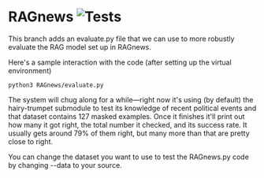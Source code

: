 # RAGnews ![Tests](https://github.com/RowanGray472/RAGnews/actions/workflows/tests.yml/badge.svg?branch=evaluate)
 
This branch adds an evaluate.py file that we can use to more robustly evaluate the RAG model set up in RAGnews.

Here's a sample interaction with the code (after setting up the virtual environment)

```
python3 RAGnews/evaluate.py
```

The system will chug along for a while—right now it's using (by default) the hairy-trumpet submodule to test its knowledge of recent political events and that dataset contains 127 masked examples. Once it finishes it'll print out how many it got right, the total number it checked, and its success rate. It usually gets around 79% of them right, but many more than that are pretty close to right.

You can change the dataset you want to use to test the RAGnews.py code by changing --data to your source.
